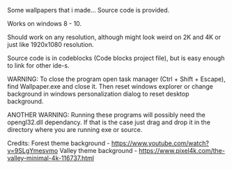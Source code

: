 Some wallpapers that i made... Source code is provided.

Works on windows 8 - 10.

Should work on any resolution, although might look weird on 2K and 4K or just like 1920x1080 resolution.

Source code is in codeblocks (Code blocks project file), but is easy enough to link for other ide-s.

WARNING: To close the program open task manager (Ctrl + Shift + Escape), find Wallpaper.exe and close it. Then reset windows explorer or change background in windows personalization dialog to reset desktop background.

ANOTHER WARNING: Running these programs will possibly need the opengl32.dll dependancy. If that is the case just drag and drop it in the directory where you are running exe or source.

Credits:
Forest theme background - https://www.youtube.com/watch?v=9SLgYmesvmo
Valley theme background - https://www.pixel4k.com/the-valley-minimal-4k-116737.html
